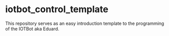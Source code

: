 # iotbot_control_template
This repository serves as an easy introduction template to the programming of the IOTBot aka Eduard.
